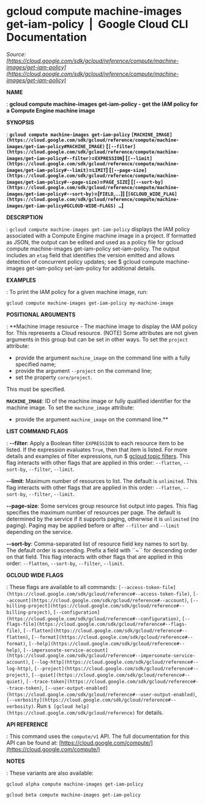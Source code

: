 # gcloud compute machine-images get-iam-policy  |  Google Cloud CLI Documentation

*Source: [https://cloud.google.com/sdk/gcloud/reference/compute/machine-images/get-iam-policy](https://cloud.google.com/sdk/gcloud/reference/compute/machine-images/get-iam-policy)*

**NAME**

: **gcloud compute machine-images get-iam-policy - get the IAM policy for a Compute Engine machine image**

**SYNOPSIS**

: **`gcloud compute machine-images get-iam-policy` `[MACHINE_IMAGE](https://cloud.google.com/sdk/gcloud/reference/compute/machine-images/get-iam-policy#MACHINE_IMAGE)` [`[--filter](https://cloud.google.com/sdk/gcloud/reference/compute/machine-images/get-iam-policy#--filter)`=`EXPRESSION`] [`[--limit](https://cloud.google.com/sdk/gcloud/reference/compute/machine-images/get-iam-policy#--limit)`=`LIMIT`] [`[--page-size](https://cloud.google.com/sdk/gcloud/reference/compute/machine-images/get-iam-policy#--page-size)`=`PAGE_SIZE`] [`[--sort-by](https://cloud.google.com/sdk/gcloud/reference/compute/machine-images/get-iam-policy#--sort-by)`=[`FIELD`,…]] [`[GCLOUD_WIDE_FLAG](https://cloud.google.com/sdk/gcloud/reference/compute/machine-images/get-iam-policy#GCLOUD-WIDE-FLAGS) …`]**

**DESCRIPTION**

: `gcloud compute machine-images get-iam-policy` displays the IAM
policy associated with a Compute Engine machine image in a project. If formatted
as JSON, the output can be edited and used as a policy file for gcloud compute
machine-images get-iam-policy set-iam-policy. The output includes an
`etag` field that identifies the version emitted and allows detection
of concurrent policy updates; see $ gcloud compute machine-images get-iam-policy
set-iam-policy for additional details.

**EXAMPLES**

: To print the IAM policy for a given machine image, run:

```
gcloud compute machine-images get-iam-policy my-machine-image
```

**POSITIONAL ARGUMENTS**

: **Machine image resource - The machine image to display the IAM policy for. This
represents a Cloud resource. (NOTE) Some attributes are not given arguments in
this group but can be set in other ways.
To set the `project` attribute:

- provide the argument `machine_image` on the command line with a fully
specified name;
- provide the argument `--project` on the command line;
- set the property `core/project`.

This must be specified.

**`MACHINE_IMAGE`**:
ID of the machine image or fully qualified identifier for the machine image.
To set the `machine_image` attribute:

- provide the argument `machine_image` on the command line.**

**LIST COMMAND FLAGS**

: **--filter**:
Apply a Boolean filter `EXPRESSION` to each resource item
to be listed. If the expression evaluates `True`, then that item is
listed. For more details and examples of filter expressions, run $ [gcloud topic filters](https://cloud.google.com/sdk/gcloud/reference/topic/filters). This flag
interacts with other flags that are applied in this order:
`--flatten`, `--sort-by`, `--filter`,
`--limit`.

**--limit**:
Maximum number of resources to list. The default is `unlimited`. This
flag interacts with other flags that are applied in this order:
`--flatten`, `--sort-by`, `--filter`,
`--limit`.

**--page-size**:
Some services group resource list output into pages. This flag specifies the
maximum number of resources per page. The default is determined by the service
if it supports paging, otherwise it is `unlimited` (no paging).
Paging may be applied before or after `--filter` and
`--limit` depending on the service.

**--sort-by**:
Comma-separated list of resource field key names to sort by. The default order
is ascending. Prefix a field with ``~´´ for descending order on that
field. This flag interacts with other flags that are applied in this order:
`--flatten`, `--sort-by`, `--filter`,
`--limit`.

**GCLOUD WIDE FLAGS**

: These flags are available to all commands: `[--access-token-file](https://cloud.google.com/sdk/gcloud/reference#--access-token-file)`,
`[--account](https://cloud.google.com/sdk/gcloud/reference#--account)`, `[--billing-project](https://cloud.google.com/sdk/gcloud/reference#--billing-project)`,
`[--configuration](https://cloud.google.com/sdk/gcloud/reference#--configuration)`,
`[--flags-file](https://cloud.google.com/sdk/gcloud/reference#--flags-file)`,
`[--flatten](https://cloud.google.com/sdk/gcloud/reference#--flatten)`, `[--format](https://cloud.google.com/sdk/gcloud/reference#--format)`, `[--help](https://cloud.google.com/sdk/gcloud/reference#--help)`, `[--impersonate-service-account](https://cloud.google.com/sdk/gcloud/reference#--impersonate-service-account)`,
`[--log-http](https://cloud.google.com/sdk/gcloud/reference#--log-http)`,
`[--project](https://cloud.google.com/sdk/gcloud/reference#--project)`, `[--quiet](https://cloud.google.com/sdk/gcloud/reference#--quiet)`, `[--trace-token](https://cloud.google.com/sdk/gcloud/reference#--trace-token)`, `[--user-output-enabled](https://cloud.google.com/sdk/gcloud/reference#--user-output-enabled)`,
`[--verbosity](https://cloud.google.com/sdk/gcloud/reference#--verbosity)`.
Run `$ [gcloud help](https://cloud.google.com/sdk/gcloud/reference)` for details.

**API REFERENCE**

: This command uses the `compute/v1` API. The full documentation for
this API can be found at: [https://cloud.google.com/compute/](https://cloud.google.com/compute/)

**NOTES**

: These variants are also available:

```
gcloud alpha compute machine-images get-iam-policy
```

```
gcloud beta compute machine-images get-iam-policy
```